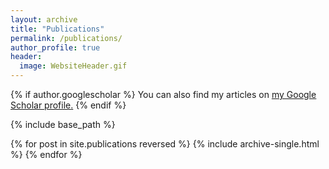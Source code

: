 ```yaml
---
layout: archive
title: "Publications"
permalink: /publications/
author_profile: true
header:
  image: WebsiteHeader.gif
---
```


{% if author.googlescholar %}
  You can also find my articles on <u><a href="{{author.googlescholar}}">my Google Scholar profile</a>.</u>
{% endif %}

{% include base_path %}

{% for post in site.publications reversed %}
  {% include archive-single.html %}
{% endfor %}
